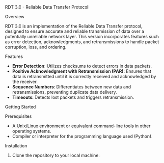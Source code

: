  RDT 3.0 - Reliable Data Transfer Protocol

Overview

RDT 3.0 is an implementation of the Reliable Data Transfer protocol, designed to ensure accurate and reliable transmission of data over a potentially unreliable network layer. This version incorporates features such as error detection, acknowledgments, and retransmissions to handle packet corruption, loss, and ordering.

 Features

- **Error Detection**: Utilizes checksums to detect errors in data packets.
- **Positive Acknowledgment with Retransmission (PAR)**: Ensures that data is retransmitted until it is correctly received and acknowledged by the receiver.
- **Sequence Numbers**: Differentiates between new data and retransmissions, preventing duplicate data delivery.
- **Timeouts**: Detects lost packets and triggers retransmission.

Getting Started

Prerequisites

- A Unix/Linux environment or equivalent command-line tools in other operating systems.
- Compiler or interpreter for the programming language used (Python).

Installation

1. Clone the repository to your local machine:
